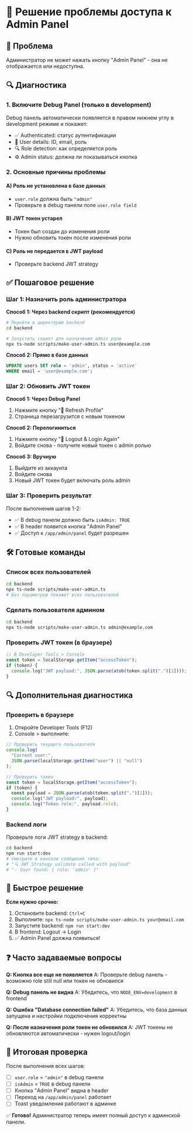 # 🔧 Решение проблемы доступа к Admin Panel

## 🚨 Проблема

Администратор не может нажать кнопку "Admin Panel" - она не отображается или недоступна.

## 🔍 Диагностика

### 1. Включите Debug Panel (только в development)

Debug панель автоматически появляется в правом нижнем углу в development режиме и покажет:

- ✅ Authenticated: статус аутентификации
- 👤 User details: ID, email, роль
- 🔍 Role detection: как определяется роль
- ⚙️ Admin status: должна ли показываться кнопка

### 2. Основные причины проблемы

#### A) **Роль не установлена в базе данных**

- `user.role` должна быть `"admin"`
- Проверьте в debug панели поле `user.role field`

#### B) **JWT токен устарел**

- Токен был создан до изменения роли
- Нужно обновить токен после изменения роли

#### C) **Роль не передается в JWT payload**

- Проверьте backend JWT strategy

## ✅ Пошаговое решение

### Шаг 1: Назначить роль администратора

**Способ 1: Через backend скрипт (рекомендуется)**

```bash
# Перейти в директорию backend
cd backend

# Запустить скрипт для назначения admin роли
npx ts-node scripts/make-user-admin.ts user@example.com
```

**Способ 2: Прямо в базе данных**

```sql
UPDATE users SET role = 'admin', status = 'active'
WHERE email = 'user@example.com';
```

### Шаг 2: Обновить JWT токен

**Способ 1: Через Debug Panel**

1. Нажмите кнопку "🔄 Refresh Profile"
2. Страница перезагрузится с новым токеном

**Способ 2: Перелогиниться**

1. Нажмите кнопку "🚪 Logout & Login Again"
2. Войдите снова - получите новый токен с admin ролью

**Способ 3: Вручную**

1. Выйдите из аккаунта
2. Войдите снова
3. Новый JWT токен будет включать роль admin

### Шаг 3: Проверить результат

После выполнения шагов 1-2:

- ✅ В debug панели должно быть `isAdmin: TRUE`
- ✅ В header появится кнопка "Admin Panel"
- ✅ Доступ к `/app/admin/panel` будет разрешен

## 🛠️ Готовые команды

### Список всех пользователей

```bash
cd backend
npx ts-node scripts/make-user-admin.ts
# Без параметров покажет всех пользователей
```

### Сделать пользователя админом

```bash
cd backend
npx ts-node scripts/make-user-admin.ts admin@example.com
```

### Проверить JWT токен (в браузере)

```javascript
// В Developer Tools > Console
const token = localStorage.getItem("accessToken");
if (token) {
  console.log("JWT payload:", JSON.parse(atob(token.split(".")[1])));
}
```

## 🔍 Дополнительная диагностика

### Проверить в браузере

1. Откройте Developer Tools (F12)
2. Console > выполните:

```javascript
// Проверить текущего пользователя
console.log(
  "Current user:",
  JSON.parse(localStorage.getItem("user") || "null")
);

// Проверить токен
const token = localStorage.getItem("accessToken");
if (token) {
  const payload = JSON.parse(atob(token.split(".")[1]));
  console.log("JWT payload:", payload);
  console.log("Token role:", payload.role);
}
```

### Backend логи

Проверьте логи JWT strategy в backend:

```bash
cd backend
npm run start:dev
# Смотрите в консоли сообщения типа:
# "🔍 JWT Strategy validate called with payload"
# "✅ User found: { role: 'admin' }"
```

## 🚀 Быстрое решение

**Если нужно срочно:**

1. Остановите backend: `Ctrl+C`
2. Выполните: `npx ts-node scripts/make-user-admin.ts your@email.com`
3. Запустите backend: `npm run start:dev`
4. В frontend: Logout → Login
5. ✅ Admin Panel должна появиться!

## ❓ Часто задаваемые вопросы

**Q: Кнопка все еще не появляется**
A: Проверьте debug панель - возможно role still null или токен не обновился

**Q: Debug панель не видна**
A: Убедитесь, что `NODE_ENV=development` в frontend

**Q: Ошибка "Database connection failed"**
A: Убедитесь, что база данных запущена и настройки подключения корректны

**Q: После назначения роли токен не обновился**
A: JWT токены не обновляются автоматически - нужен logout/login

## 🎯 Итоговая проверка

После выполнения всех шагов:

- [ ] `user.role` = `"admin"` в debug панели
- [ ] `isAdmin` = `TRUE` в debug панели
- [ ] Кнопка "Admin Panel" видна в header
- [ ] Переход на `/app/admin/panel` работает
- [ ] Toast уведомления работают в админке

✅ **Готово!** Администратор теперь имеет полный доступ к админской панели.
